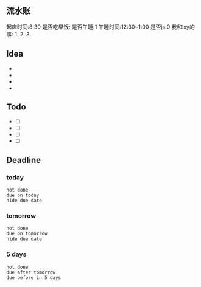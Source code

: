 ## 流水账
起床时间:8:30
是否吃早饭:
是否午睡:1
午睡时间:12:30~1:00
是否js:0
我和lxy的事: 
1. 
2. 
3. 

## Idea
- 
- 
- 
- 

## Todo
- [ ] 
- [ ] 
- [ ] 
- [ ] 

## Deadline
### today
```tasks
not done
due on today
hide due date
```
### tomorrow
```tasks
not done
due on tomorrow
hide due date
```
### 5 days
```tasks
not done
due after tomorrow
due before in 5 days
```
